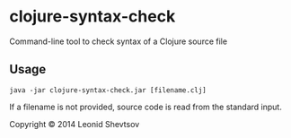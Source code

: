 # clojure-syntax-check

Command-line tool to check syntax of a Clojure source file

## Usage

    java -jar clojure-syntax-check.jar [filename.clj]

If a filename is not provided, source code is read from the standard input.

Copyright © 2014 Leonid Shevtsov

